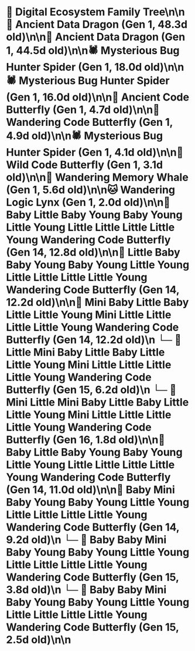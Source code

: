 # 🌳 Digital Ecosystem Family Tree\n\n🐉 Ancient Data Dragon (Gen 1, 48.3d old)\n\n🐉 Ancient Data Dragon (Gen 1, 44.5d old)\n\n🕷️ Mysterious Bug Hunter Spider (Gen 1, 18.0d old)\n\n🕷️ Mysterious Bug Hunter Spider (Gen 1, 16.0d old)\n\n🦋 Ancient Code Butterfly (Gen 1, 4.7d old)\n\n🦋 Wandering Code Butterfly (Gen 1, 4.9d old)\n\n🕷️ Mysterious Bug Hunter Spider (Gen 1, 4.1d old)\n\n🦋 Wild Code Butterfly (Gen 1, 3.1d old)\n\n🐋 Wandering Memory Whale (Gen 1, 5.6d old)\n\n🐱 Wandering Logic Lynx (Gen 1, 2.0d old)\n\n🦋 Baby Little Baby Young Baby Young Little Young Little Little Little Little Young Wandering Code Butterfly (Gen 14, 12.8d old)\n\n🦋 Little Baby Baby Young Baby Young Little Young Little Little Little Little Young Wandering Code Butterfly (Gen 14, 12.2d old)\n\n🦋 Mini Baby Little Baby Little Little Young Mini Little Little Little Little Young Wandering Code Butterfly (Gen 14, 12.2d old)\n  └─ 🦋 Little Mini Baby Little Baby Little Little Young Mini Little Little Little Little Young Wandering Code Butterfly (Gen 15, 6.2d old)\n    └─ 🦋 Mini Little Mini Baby Little Baby Little Little Young Mini Little Little Little Little Young Wandering Code Butterfly (Gen 16, 1.8d old)\n\n🦋 Baby Little Baby Young Baby Young Little Young Little Little Little Little Young Wandering Code Butterfly (Gen 14, 11.0d old)\n\n🦋 Baby Mini Baby Young Baby Young Little Young Little Little Little Little Young Wandering Code Butterfly (Gen 14, 9.2d old)\n  └─ 🦋 Baby Baby Mini Baby Young Baby Young Little Young Little Little Little Little Young Wandering Code Butterfly (Gen 15, 3.8d old)\n  └─ 🦋 Baby Baby Mini Baby Young Baby Young Little Young Little Little Little Little Young Wandering Code Butterfly (Gen 15, 2.5d old)\n\n